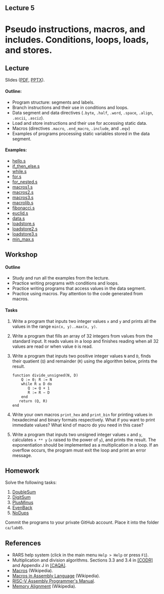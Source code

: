 Lecture 5
---

# Pseudo instructions, macros, and includes. Conditions, loops, loads, and stores.

## Lecture

Slides ([PDF](CA_Lecture_05.pdf), [PPTX](CA_Lecture_05.pptx)).

#### Outline:

* Program structure: segments and labels.
* Branch instructions and their use in conditions and loops.
* Data segment and data directives (`.byte`, `.half`, `.word`, `.space`, `.align`, `.ascii`, `.asciz`).
* Load and store instructions and their use for accessing static data.
* Macros (directives `.macro`, `.end_macro`, `.include`, and `.eqv`)
* Examples of programs processing static variables stored in the data segment.

#### Examples:

* [hello.s](https://github.com/andrewt0301/hse-acos-course/blob/master/docs/part1ca/05_MacrosBranchesArrays/hello.s)
* [if_then_else.s](https://github.com/andrewt0301/hse-acos-course/blob/master/docs/part1ca/05_MacrosBranchesArrays/if_then_else.s)
* [while.s](https://github.com/andrewt0301/hse-acos-course/blob/master/docs/part1ca/05_MacrosBranchesArrays/while.s)
* [for.s](https://github.com/andrewt0301/hse-acos-course/blob/master/docs/part1ca/05_MacrosBranchesArrays/for.s)
* [for_nested.s](https://github.com/andrewt0301/hse-acos-course/blob/master/docs/part1ca/05_MacrosBranchesArrays/for_nested.s)
* [macros1.s](https://github.com/andrewt0301/hse-acos-course/blob/master/docs/part1ca/05_MacrosBranchesArrays/macros1.s)
* [macros2.s](https://github.com/andrewt0301/hse-acos-course/blob/master/docs/part1ca/05_MacrosBranchesArrays/macros2.s)
* [macros3.s](https://github.com/andrewt0301/hse-acos-course/blob/master/docs/part1ca/05_MacrosBranchesArrays/macros3.s)
* [macrolib.s](https://github.com/andrewt0301/hse-acos-course/blob/master/docs/part1ca/05_MacrosBranchesArrays/macrolib.s)
* [fibonacci.s](https://github.com/andrewt0301/hse-acos-course/blob/master/docs/part1ca/05_MacrosBranchesArrays/fibonacci.s)
* [euclid.s](https://github.com/andrewt0301/hse-acos-course/blob/master/docs/part1ca/05_MacrosBranchesArrays/euclid.s)
* [data.s](https://github.com/andrewt0301/hse-acos-course/blob/master/docs/part1ca/05_MacrosBranchesArrays/data.s)
* [loadstore.s](https://github.com/andrewt0301/hse-acos-course/blob/master/docs/part1ca/05_MacrosBranchesArrays/loadstore.s)
* [loadstore2.s](https://github.com/andrewt0301/hse-acos-course/blob/master/docs/part1ca/05_MacrosBranchesArrays/loadstore2.s)
* [loadstore3.s](https://github.com/andrewt0301/hse-acos-course/blob/master/docs/part1ca/05_MacrosBranchesArrays/loadstore3.s)
* [min_max.s](https://github.com/andrewt0301/hse-acos-course/blob/master/docs/part1ca/05_MacrosBranchesArrays/min_max.s)

## Workshop

#### Outline

* Study and run all the examples from the lecture.
* Practice writing programs with conditions and loops.
* Practice writing programs that access values in the data segment.
* Practice using macros. Pay attention to the code generated from macros.

#### Tasks

1. Write a program that inputs two integer values `x` and `y` and prints all the values
   in the range `min(x, y)..max(x, y)`.

1. Write a program that fills an array of 32 integers from values from the standard input.
   It reads values in a loop and finishes reading when all 32 values are read or when value `0` is read.

1. Write a program that inputs two positive integer values `N` and `D`, finds their quatient (`Q`) and
   remainder (`R`) using the algorithm below, prints the result.

       function divide_unsigned(N, D)
           Q := 0; R := N
           while R ≥ D do
              Q := Q + 1
              R := R − D
           end
          return (Q, R)
       end

1. Write your own macros `print_hex` and `print_bin` for printing values in hexadecimal and binary formats
   respectively. What if you want to print immediate values? What kind of macro do you need in this case?

1. Write a program that inputs two unsigned integer values `x` and `y`, calculates `x ** y`
   (`x` raised to the power of `y`), and prints the result. The exponentiation should be implemented
   as a multiplication in a loop. If an overflow occurs, the program must exit the loop and
   print an error message. 

## Homework

Solve the following tasks:

1. [DoubleSum](../Tasks/homeworks.md#doublesum)
2. [DigitSum](../Tasks/homeworks.md#digitsum)
3. [PlusMinus](../Tasks/homeworks.md#plusminus)
4. [EvenBack](../Tasks/homeworks.md#evenback)
5. [NoDups](../Tasks/homeworks.md#nodups)

Commit the programs to your private GitHub account. Place it into the folder `ca/lab05`.

## References

* RARS help system (click in the main menu `Help > Help` or press `F1`).
* Multiplication and division algorithms.
  Sections 3.3 and 3.4 in [[CODR]](../../books.md) and Appendix J in [[CAQA]](../../books.md).
* [Macros](https://en.wikipedia.org/wiki/Macro_%28computer_science%29) (Wikipedia).
* [Macros in Assembly Language](https://en.wikipedia.org/wiki/Assembly_language#Macros) (Wikipedia).
* [RISC-V Assembly Programmer's Manual](https://github.com/riscv/riscv-asm-manual/blob/master/riscv-asm.md).
* [Memory Alignment](https://en.wikipedia.org/wiki/Data_structure_alignment) (Wikipedia).
